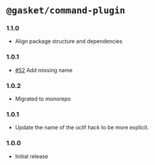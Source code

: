 # `@gasket/command-plugin`

### 1.1.0

- Align package structure and dependencies

### 1.0.1

- [#52] Add missing name

### 1.0.2

- Migrated to monorepo

### 1.0.1

- Update the name of the oclif hack to be more explicit.

### 1.0.0

- Initial release

[#52]: https://github.com/godaddy/gasket/pull/52
